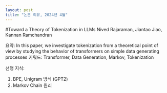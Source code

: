 ```yaml
---
layout: post
title: "논문 리뷰, 2024년 4월"
---
```


#Toward a Theory of Tokenization in LLMs
Nived Rajaraman, Jiantao Jiao, Kannan Ramchandran

요약:  In this paper, we investigate tokenization from a theoretical point of view by studying the behavior of transformers on simple data generating processes
키워드: Transformer, Data Generation, Markov, Tokenization

선행 지식: 
1. BPE, Unigram 방식 (GPT2)
2. Markov Chain 원리
